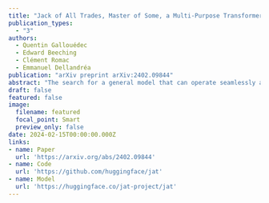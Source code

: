 ```yaml
---
title: "Jack of All Trades, Master of Some, a Multi-Purpose Transformer Agent"
publication_types:
  - "3"
authors:
  - Quentin Gallouédec
  - Edward Beeching
  - Clément Romac
  - Emmanuel Dellandréa
publication: "arXiv preprint arXiv:2402.09844"
abstract: "The search for a general model that can operate seamlessly across multiple domains remains a key goal in machine learning research. The prevailing methodology in Reinforcement Learning (RL) typically limits models to a single task within a unimodal framework, a limitation that contrasts with the broader vision of a versatile, multi-domain model. In this paper, we present Jack of All Trades (JAT), a transformer-based model with a unique design optimized for handling sequential decision-making tasks and multimodal data types. The JAT model demonstrates its robust capabilities and versatility by achieving strong performance on very different RL benchmarks, along with promising results on Computer Vision (CV) and Natural Language Processing (NLP) tasks, all using a single set of weights. The JAT model marks a significant step towards more general, cross-domain AI model design, and notably, it is the first model of its kind to be fully open-sourced, including a pioneering generalpurpose dataset."
draft: false
featured: false
image:
  filename: featured
  focal_point: Smart
  preview_only: false
date: 2024-02-15T00:00:00.000Z
links:
- name: Paper
  url: 'https://arxiv.org/abs/2402.09844'
- name: Code
  url: 'https://github.com/huggingface/jat'
- name: Model
  url: 'https://huggingface.co/jat-project/jat'
---
```


